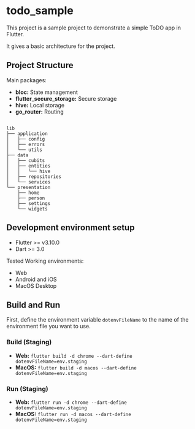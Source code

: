 # todo_sample

This project is a sample project to demonstrate a simple ToDO app in Flutter.

It gives a basic architecture for the project.

## Project Structure

Main packages:

- **bloc:** State management
- **flutter_secure_storage:** Secure storage
- **hive:** Local storage
- **go_router:** Routing

```

lib
├── application
│   ├── config
│   ├── errors
│   └── utils
├── data
│   ├── cubits
│   ├── entities
│   │   └── hive
│   ├── repositories
│   └── services
└── presentation
    ├── home
    ├── person
    ├── settings
    └── widgets
```

## Development environment setup

- Flutter >= v3.10.0
- Dart >= 3.0

Tested Working environments:

- Web
- Android and iOS
- MacOS Desktop

## Build and Run

First, define the environment variable `dotenvFileName` to the name of the environment file you want to use.

### Build (Staging)

- **Web:** `flutter build -d chrome --dart-define dotenvFileName=env.staging`
- **MacOS:** `flutter build -d macos --dart-define dotenvFileName=env.staging`

### Run (Staging)

- **Web:** `flutter run -d chrome --dart-define dotenvFileName=env.staging`
- **MacOS:** `flutter run -d macos --dart-define dotenvFileName=env.staging`




